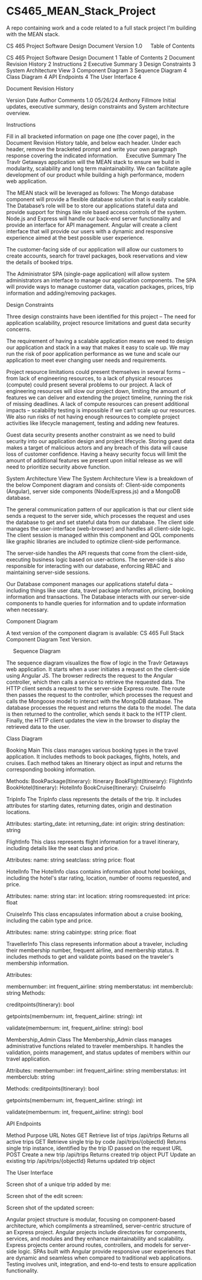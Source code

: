 # CS465_MEAN_Stack_Project
A repo containing work and a code related to a full stack project I'm building with the MEAN stack. 




 

<Name of Software Application>
CS 465 Project Software Design Document
Version 1.0
 
Table of Contents

CS 465 Project Software Design Document	1
Table of Contents	2
Document Revision History	2
Instructions	2
Executive Summary	3
Design Constraints	3
System Architecture View	3
Component Diagram	3
Sequence Diagram	4
Class Diagram	4
API Endpoints	4
The User Interface	4

Document Revision History

Version	Date	Author	Comments
1.0	05/26/24	Anthony Fillmore	Initial updates, executive summary, design constraints and System architecture overview.

Instructions 

Fill in all bracketed information on page one (the cover page), in the Document Revision History table, and below each header. Under each header, remove the bracketed prompt and write your own paragraph response covering the indicated information.  
Executive Summary
The Travlr Getaways application will  the MEAN stack to ensure we build in modularity, scalability and long term maintainability. We can facilitate agile development of our product while building a high performance, modern web application. 

The MEAN stack will be leveraged as follows: The Mongo database component will provide a flexible database solution that is easily scalable. The Database’s role will be to store our applications stateful data and provide support for things like role based access controls of the system.  Node.js and Express will handle our back-end server functionality and provide an interface for API management. Angular will create a client interface that will provide our users with a dynamic and responsive experience aimed at the best possible user experience. 

The customer-facing side of our application will allow our customers to create accounts, search for travel packages, book reservations and view the details of booked trips. 

The Administrator SPA (single-page application) will allow system administrators an interface to manage our application components. The SPA will provide ways to manage customer data, vacation packages, prices, trip information and adding/removing packages.

Design Constraints

Three design constraints have been identified for this project – The need for application scalability, project resource limitations and guest data security concerns.

The requirement of having a scalable application means we need to design our application and stack in a way that makes it easy to scale up. We may run the risk of poor application performance as we tune and scale our application to meet ever changing user needs and requirements.

Project resource limitations could present themselves in several forms – from lack of engineering resources, to a lack of physical resources (compute) could present several problems to our project. A lack of engineering resources will slow our project down, limiting the amount of features we can deliver and extending the project timeline, running the risk of missing deadlines.  A lack of compute resources can present additional impacts – scalability testing is impossible if we can’t scale up our resources. We also run risks of not having enough resources to complete project activities like lifecycle management, testing and adding new features.

Guest data security presents another constraint as we need to build security into our application design and project lifecycle. Storing guest data makes a target of malicious actors and any breach of this data will cause loss of customer confidence. Having a heavy security focus will limit the amount of additional features we present upon initial release as we will need to prioritize security above function.

System Architecture View
The System Architecture View is a breakdown of the below Component diagram and consists of: Client-side components (Angular), server side components (Node/Express.js) and a MongoDB database.

The general communication pattern of our application is that our client side sends a request to the server side, which processes the request and uses the database to get and set stateful data from our database. 
The client side manages the user-interface (web-browser) and handles all client-side logic. The client session is managed within this component and QOL components like graphic libraries are included to optimize client-side performance.

The server-side handles the API requests that come from the client-side, executing business logic based on user-actions. The server-side is also responsible for interacting with our database, enforcing RBAC and maintaining server-side sessions.

Our Database component manages our applications stateful data – including things like user data, travel package information, pricing, booking information and transactions. The Database interacts with our server-side components to handle queries for information and to update information when necessary.

Component Diagram

 

A text version of the component diagram is available: CS 465 Full Stack Component Diagram Text Version. 

<Describe the overall system architecture of the web application by referring to the component diagram above. Identify the significant components that will be used and their relationships to one another.> 
Sequence Diagram

 

The sequence diagram visualizes the flow of logic in the Travlr Getaways web application. It starts when a user initiates a request on the client-side using Angular JS. The browser redirects the request to the Angular controller, which then calls a service to retrieve the requested data. The HTTP client sends a request to the server-side Express route. The route then passes the request to the controller, which processes the request and calls the Mongoose model to interact with the MongoDB database. The database processes the request and returns the data to the model. The data is then returned to the controller, which sends it back to the HTTP client. Finally, the HTTP client updates the view in the browser to display the retrieved data to the user. 

Class Diagram

 

Booking Main
This class manages various booking types in the travel application. It includes methods to book packages, flights, hotels, and cruises. Each method takes an Itinerary object as input and returns the corresponding booking information.

Methods:
BookPackage(Itinerary): Itinerary
BookFlight(Itinerary): FlightInfo
BookHotel(Itinerary): HotelInfo
BookCruise(Itinerary): CruiseInfo

TripInfo
The TripInfo class represents the details of the trip. It includes attributes for starting dates, returning dates, origin and destination locations.

Attributes:
starting_date: int
returning_date: int
origin: string
destination: string

FlightInfo
This class represents flight information for a travel itinerary, including details like the seat class and price.

Attributes:
name: string
seatclass: string
price: float

HotelInfo
The HotelInfo class contains information about hotel bookings, including the hotel's star rating, location, number of rooms requested, and price.

Attributes:
name: string
star: int
location: string
roomsrequested: int
price: float

CruiseInfo
This class encapsulates information about a cruise booking, including the cabin type and price.

Attributes:
name: string
cabintype: string
price: float

TravellerInfo
This class represents information about a traveler, including their membership number, frequent airline, and membership status. It includes methods to get and validate points based on the traveler's membership information.

Attributes:

membernumber: int
frequent_airline: string
memberstatus: int
memberclub: string
Methods:

creditpoints(Itinerary): bool

getpoints(membernum: int, frequent_airline: string): int

validate(membernum: int, frequent_airline: string): bool


Membership_Admin Class
The Membership_Admin class manages administrative functions related to traveler memberships. It handles the validation, points management, and status updates of members within our travel application. 

Attributes:
membernumber: int
frequent_airline: string
memberstatus: int
memberclub: string

Methods:
creditpoints(Itinerary): bool

getpoints(membernum: int, frequent_airline: string): int

validate(membernum: int, frequent_airline: string): bool

API Endpoints

Method	Purpose	URL	Notes
GET	Retrieve list of trips	/api/trips	Returns all active trips
GET	Retrieve single trip by code	/api/trips/{objectId}	Returns single trip instance, identified by the trip ID passed on the request URL
POST	Create a new trip	/api/trips	Returns created trip object
PUT	Update an existing trip	/api/trips/{objectId}	Returns updated trip object
			

The User Interface

Screen shot of a unique trip added by me:
 

Screen shot of the edit screen: 
 
Screen shot of the updated screen:

 

Angular project structure is modular, focusing on component-based architecture, which compliments a streamlined, server-centric structure of an Express project. Angular projects include directories for components, services, and modules and they enhance maintainability and scalability. Express projects center around routes, controllers, and models for server-side logic. SPAs built with Angular provide responsive user experiences that are dynamic and seamless when compared to traditional web applications. Testing involves unit, integration, and end-to-end tests to ensure application functionality.
